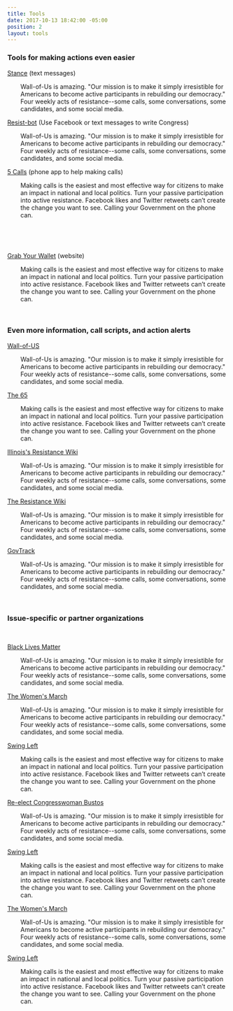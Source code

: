 ```yaml
---
title: Tools
date: 2017-10-13 18:42:00 -05:00
position: 2
layout: tools
---
```


<p><h3>Tools for making actions even easier</h3></>
<p><a href="http://www.takeastance.us/">Stance</a> (text messages)</p>
<p style="padding-left: 30px;">Wall-of-Us is amazing. "Our mission is to make it simply irresistible for Americans to become active participants in rebuilding our democracy." Four weekly acts of resistance--some calls, some conversations, some candidates, and some social media.</p>
<p><a href="https://resistbot.io/">Resist-bot</a> (Use Facebook or text messages to write Congress)</p>
<p style="padding-left: 30px;">Wall-of-Us is amazing. "Our mission is to make it simply irresistible for Americans to become active participants in rebuilding our democracy." Four weekly acts of resistance--some calls, some conversations, some candidates, and some social media.</p>
<p><a href="https://5calls.org/">5 Calls</a> (phone app to help making calls)</p>
<p style="padding-left: 30px;">Making calls is the easiest and most effective way for citizens to make an impact in national and local politics. Turn your passive participation into active resistance. Facebook likes and Twitter retweets can&rsquo;t create the change you want to see. Calling your Government on the phone can.</p>
<p>&nbsp;</p>
<p>&nbsp;</p>
<p><a href="https://grabyourwallet.org/">Grab Your Wallet</a> (website)</p>
<p style="padding-left: 30px;">Making calls is the easiest and most effective way for citizens to make an impact in national and local politics. Turn your passive participation into active resistance. Facebook likes and Twitter retweets can&rsquo;t create the change you want to see. Calling your Government on the phone can.</p>
<p style="padding-left: 30px;">&nbsp;</p>
<h3>Even more information, call scripts, and action alerts</h3>
<p><a href="https://www.wallofus.org/">Wall-of-US</a></p>
<p style="padding-left: 30px;">Wall-of-Us is amazing. "Our mission is to make it simply irresistible for Americans to become active participants in rebuilding our democracy." Four weekly acts of resistance--some calls, some conversations, some candidates, and some social media.</p>
<p><a href="http://thesixtyfive.org/home">The 65</a></p>
<p style="padding-left: 30px;">Making calls is the easiest and most effective way for citizens to make an impact in national and local politics. Turn your passive participation into active resistance. Facebook likes and Twitter retweets can&rsquo;t create the change you want to see. Calling your Government on the phone can.</p>
<p><a href="https://www.resistancemanual.org/Illinois">Illinois's Resistance Wiki</a></p>
<p style="padding-left: 30px;">Wall-of-Us is amazing. "Our mission is to make it simply irresistible for Americans to become active participants in rebuilding our democracy." Four weekly acts of resistance--some calls, some conversations, some candidates, and some social media.</p>
<p><a href="https://www.resistancemanual.org/Resistance_Manual_Home">The Resistance Wiki</a></p>
<p style="padding-left: 30px;">Wall-of-Us is amazing. "Our mission is to make it simply irresistible for Americans to become active participants in rebuilding our democracy." Four weekly acts of resistance--some calls, some conversations, some candidates, and some social media.</p>
<p><a href="https://www.govtrack.us/congress/members/IL/17#q=61401&amp;marker_lng=-90.37&amp;marker_lat=40.94">GovTrack</a></p>
<p style="padding-left: 30px;">Wall-of-Us is amazing. "Our mission is to make it simply irresistible for Americans to become active participants in rebuilding our democracy." Four weekly acts of resistance--some calls, some conversations, some candidates, and some social media.</p>
<p style="padding-left: 30px;">&nbsp;</p>
<h3>Issue-specific or partner organizations</h3>
<p>&nbsp;</p>
<p><a href="https://blacklivesmatter.com/">Black Lives Matter</a></p>
<p style="padding-left: 30px;">Wall-of-Us is amazing. "Our mission is to make it simply irresistible for Americans to become active participants in rebuilding our democracy." Four weekly acts of resistance--some calls, some conversations, some candidates, and some social media.</p>
<p><a href="https://www.womensmarch.com/">The Women's March</a></p>
<p style="padding-left: 30px;">Wall-of-Us is amazing. "Our mission is to make it simply irresistible for Americans to become active participants in rebuilding our democracy." Four weekly acts of resistance--some calls, some conversations, some candidates, and some social media.</p>
<p><a href="https://swingleft.org/">Swing Left</a></p>
<p style="padding-left: 30px;">Making calls is the easiest and most effective way for citizens to make an impact in national and local politics. Turn your passive participation into active resistance. Facebook likes and Twitter retweets can&rsquo;t create the change you want to see. Calling your Government on the phone can.</p>
<p><a href="http://www.cheribustos.com/get-involved">Re-elect Congresswoman Bustos</a></p>
<p style="padding-left: 30px;">Wall-of-Us is amazing. "Our mission is to make it simply irresistible for Americans to become active participants in rebuilding our democracy." Four weekly acts of resistance--some calls, some conversations, some candidates, and some social media.</p>
<p><a href="https://swingleft.org/">Swing Left</a></p>
<p style="padding-left: 30px;">Making calls is the easiest and most effective way for citizens to make an impact in national and local politics. Turn your passive participation into active resistance. Facebook likes and Twitter retweets can&rsquo;t create the change you want to see. Calling your Government on the phone can.</p>
<p><a href="https://www.womensmarch.com/">The Women's March</a></p>
<p style="padding-left: 30px;">Wall-of-Us is amazing. "Our mission is to make it simply irresistible for Americans to become active participants in rebuilding our democracy." Four weekly acts of resistance--some calls, some conversations, some candidates, and some social media.</p>
<p><a href="https://swingleft.org/">Swing Left</a></p>
<p style="padding-left: 30px;">Making calls is the easiest and most effective way for citizens to make an impact in national and local politics. Turn your passive participation into active resistance. Facebook likes and Twitter retweets can&rsquo;t create the change you want to see. Calling your Government on the phone can.</p>
